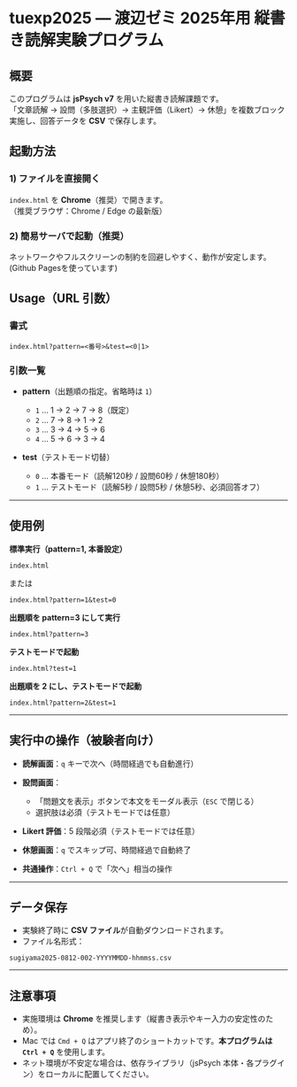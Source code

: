 # tuexp2025 — 渡辺ゼミ 2025年用  縦書き読解実験プログラム

## 概要
このプログラムは **jsPsych v7** を用いた縦書き読解課題です。  
「文章読解 → 設問（多肢選択）→ 主観評価（Likert）→ 休憩」を複数ブロック実施し、回答データを **CSV** で保存します。


## 起動方法

### 1) ファイルを直接開く
`index.html` を **Chrome**（推奨）で開きます。  
（推奨ブラウザ：Chrome / Edge の最新版）

### 2) 簡易サーバで起動（推奨）
ネットワークやフルスクリーンの制約を回避しやすく、動作が安定します。 
(Github Pagesを使っています)


## Usage（URL 引数）

### 書式

```
index.html?pattern=<番号>&test=<0|1>
```

### 引数一覧

* **pattern**（出題順の指定。省略時は `1`）

  * `1` … 1 → 2 → 7 → 8（既定）
  * `2` … 7 → 8 → 1 → 2
  * `3` … 3 → 4 → 5 → 6
  * `4` … 5 → 6 → 3 → 4

* **test**（テストモード切替）

  * `0` … 本番モード（読解120秒 / 設問60秒 / 休憩180秒）
  * `1` … テストモード（読解5秒 / 設問5秒 / 休憩5秒、必須回答オフ）

---

## 使用例

**標準実行（pattern=1, 本番設定）**

```
index.html
```

または

```
index.html?pattern=1&test=0
```

**出題順を pattern=3 にして実行**

```
index.html?pattern=3
```

**テストモードで起動**

```
index.html?test=1
```

**出題順を 2 にし、テストモードで起動**

```
index.html?pattern=2&test=1
```

---

## 実行中の操作（被験者向け）

* **読解画面**：`q` キーで次へ（時間経過でも自動進行）
* **設問画面**：

  * 「問題文を表示」ボタンで本文をモーダル表示（`ESC` で閉じる）
  * 選択肢は必須（テストモードでは任意）
* **Likert 評価**：5 段階必須（テストモードでは任意）
* **休憩画面**：`q` でスキップ可、時間経過で自動終了
* **共通操作**：`Ctrl + Q` で「次へ」相当の操作

---

## データ保存

* 実験終了時に **CSV ファイル**が自動ダウンロードされます。
* ファイル名形式：

```
sugiyama2025-0812-002-YYYYMMDD-hhmmss.csv
```

---

## 注意事項

* 実施環境は **Chrome** を推奨します（縦書き表示やキー入力の安定性のため）。
* Mac では `Cmd + Q` はアプリ終了のショートカットです。**本プログラムは `Ctrl + Q`** を使用します。
* ネット環境が不安定な場合は、依存ライブラリ（jsPsych 本体・各プラグイン）をローカルに配置してください。

```
```

